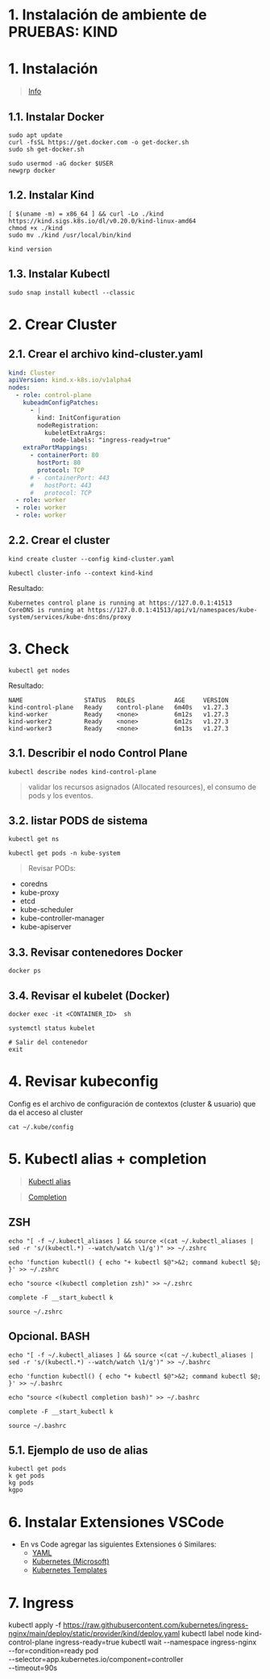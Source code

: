 # 1. Instalación de ambiente de **PRUEBAS**: KIND <!-- omit in toc -->

# 1. Instalación

> [Info](https://kind.sigs.k8s.io/docs/user/quick-start/)

## 1.1. Instalar Docker
```
sudo apt update
curl -fsSL https://get.docker.com -o get-docker.sh
sudo sh get-docker.sh

sudo usermod -aG docker $USER
newgrp docker
```

## 1.2. Instalar Kind
```
[ $(uname -m) = x86_64 ] && curl -Lo ./kind https://kind.sigs.k8s.io/dl/v0.20.0/kind-linux-amd64
chmod +x ./kind
sudo mv ./kind /usr/local/bin/kind

kind version
```

## 1.3. Instalar Kubectl
```
sudo snap install kubectl --classic
```

# 2. Crear Cluster
## 2.1. Crear el archivo kind-cluster.yaml
```yaml
kind: Cluster
apiVersion: kind.x-k8s.io/v1alpha4
nodes:
  - role: control-plane
    kubeadmConfigPatches:
      - |
        kind: InitConfiguration
        nodeRegistration:
          kubeletExtraArgs:
            node-labels: "ingress-ready=true"
    extraPortMappings:
      - containerPort: 80
        hostPort: 80
        protocol: TCP
      # - containerPort: 443
      #   hostPort: 443
      #   protocol: TCP
  - role: worker
  - role: worker
  - role: worker

```

## 2.2. Crear el cluster
```
kind create cluster --config kind-cluster.yaml

kubectl cluster-info --context kind-kind
```
Resultado:
```
Kubernetes control plane is running at https://127.0.0.1:41513
CoreDNS is running at https://127.0.0.1:41513/api/v1/namespaces/kube-system/services/kube-dns:dns/proxy
```


# 3. Check
```
kubectl get nodes
```
Resultado:
```
NAME                 STATUS   ROLES           AGE     VERSION
kind-control-plane   Ready    control-plane   6m40s   v1.27.3
kind-worker          Ready    <none>          6m12s   v1.27.3
kind-worker2         Ready    <none>          6m12s   v1.27.3
kind-worker3         Ready    <none>          6m13s   v1.27.3
```

## 3.1. Describir el nodo Control Plane
```
kubectl describe nodes kind-control-plane
```
> validar los recursos asignados (Allocated resources), el consumo de pods y los eventos.


## 3.2. listar PODS de sistema
```
kubectl get ns

kubectl get pods -n kube-system
```
> Revisar PODs:

- coredns
- kube-proxy
- etcd
- kube-scheduler
- kube-controller-manager
- kube-apiserver

## 3.3. Revisar contenedores Docker
```
docker ps
```
## 3.4. Revisar el kubelet (Docker)
```
docker exec -it <CONTAINER_ID>  sh

systemctl status kubelet

# Salir del contenedor
exit
```

# 4. Revisar kubeconfig
Config es el archivo de configuración de contextos (cluster & usuario) que da el acceso al cluster
```
cat ~/.kube/config
```

# 5. Kubectl alias + completion
>[Kubectl alias](https://github.com/ahmetb/kubectl-aliases)

>[Completion](https://kubernetes.io/docs/reference/kubectl/quick-reference/)


## ZSH
```vim
echo "[ -f ~/.kubectl_aliases ] && source <(cat ~/.kubectl_aliases | sed -r 's/(kubectl.*) --watch/watch \1/g')" >> ~/.zshrc

echo 'function kubectl() { echo "+ kubectl $@">&2; command kubectl $@; }' >> ~/.zshrc

echo "source <(kubectl completion zsh)" >> ~/.zshrc

complete -F __start_kubectl k

source ~/.zshrc
```

## Opcional. BASH
```
echo "[ -f ~/.kubectl_aliases ] && source <(cat ~/.kubectl_aliases | sed -r 's/(kubectl.*) --watch/watch \1/g')" >> ~/.bashrc

echo 'function kubectl() { echo "+ kubectl $@">&2; command kubectl $@; }' >> ~/.bashrc

echo "source <(kubectl completion bash)" >> ~/.bashrc

complete -F __start_kubectl k

source ~/.bashrc
```

## 5.1. Ejemplo de uso de alias
```
kubectl get pods
k get pods
kg pods
kgpo
```

# 6. Instalar Extensiones VSCode
- En vs Code agregar las siguientes Extensiones ó Similares:
  - [YAML](https://marketplace.visualstudio.com/items?itemName=redhat.vscode-yaml)
  - [Kubernetes (Microsoft)](https://marketplace.visualstudio.com/items?itemName=ms-kubernetes-tools.vscode-kubernetes-tools)
  - [Kubernetes Templates](https://marketplace.visualstudio.com/items?itemName=lunuan.kubernetes-templates)







# 7. Ingress
kubectl apply -f https://raw.githubusercontent.com/kubernetes/ingress-nginx/main/deploy/static/provider/kind/deploy.yaml
kubectl label node kind-control-plane ingress-ready=true
kubectl wait --namespace ingress-nginx \
  --for=condition=ready pod \
  --selector=app.kubernetes.io/component=controller \
  --timeout=90s
